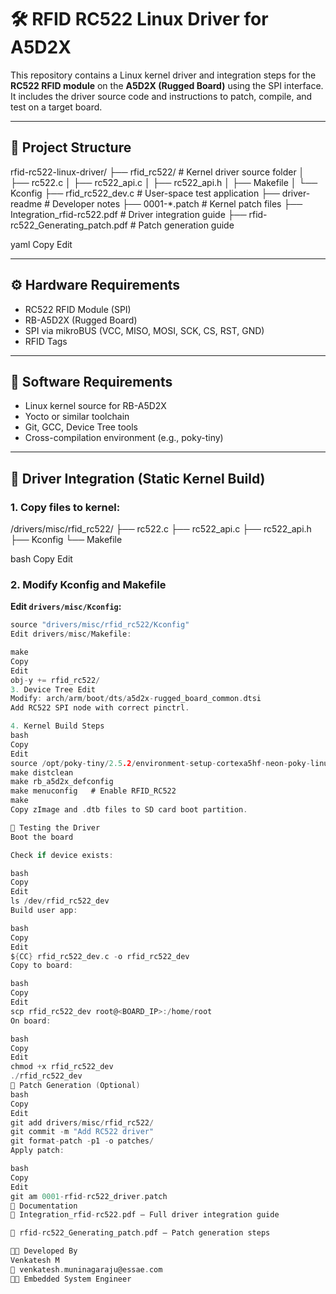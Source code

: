 # 🛠️ RFID RC522 Linux Driver for A5D2X

This repository contains a Linux kernel driver and integration steps for the **RC522 RFID module** on the **A5D2X (Rugged Board)** using the SPI interface. It includes the driver source code and instructions to patch, compile, and test on a target board.

---

## 📂 Project Structure

rfid-rc522-linux-driver/
├── rfid_rc522/ # Kernel driver source folder
│ ├── rc522.c
│ ├── rc522_api.c
│ ├── rc522_api.h
│ ├── Makefile
│ └── Kconfig
├── rfid_rc522_dev.c # User-space test application
├── driver-readme # Developer notes
├── 0001-*.patch # Kernel patch files
├── Integration_rfid-rc522.pdf # Driver integration guide
├── rfid-rc522_Generating_patch.pdf # Patch generation guide

yaml
Copy
Edit

---

## ⚙️ Hardware Requirements

- RC522 RFID Module (SPI)
- RB-A5D2X (Rugged Board)
- SPI via mikroBUS (VCC, MISO, MOSI, SCK, CS, RST, GND)
- RFID Tags

---

## 🔧 Software Requirements

- Linux kernel source for RB-A5D2X
- Yocto or similar toolchain
- Git, GCC, Device Tree tools
- Cross-compilation environment (e.g., poky-tiny)

---

## 🚀 Driver Integration (Static Kernel Build)

### 1. Copy files to kernel:

/drivers/misc/rfid_rc522/
├── rc522.c
├── rc522_api.c
├── rc522_api.h
├── Kconfig
└── Makefile

bash
Copy
Edit

### 2. Modify Kconfig and Makefile

**Edit `drivers/misc/Kconfig`:**

```c
source "drivers/misc/rfid_rc522/Kconfig"
Edit drivers/misc/Makefile:

make
Copy
Edit
obj-y += rfid_rc522/
3. Device Tree Edit
Modify: arch/arm/boot/dts/a5d2x-rugged_board_common.dtsi
Add RC522 SPI node with correct pinctrl.

4. Kernel Build Steps
bash
Copy
Edit
source /opt/poky-tiny/2.5.2/environment-setup-cortexa5hf-neon-poky-linux-musleabi
make distclean
make rb_a5d2x_defconfig
make menuconfig   # Enable RFID_RC522
make
Copy zImage and .dtb files to SD card boot partition.

🧪 Testing the Driver
Boot the board

Check if device exists:

bash
Copy
Edit
ls /dev/rfid_rc522_dev
Build user app:

bash
Copy
Edit
${CC} rfid_rc522_dev.c -o rfid_rc522_dev
Copy to board:

bash
Copy
Edit
scp rfid_rc522_dev root@<BOARD_IP>:/home/root
On board:

bash
Copy
Edit
chmod +x rfid_rc522_dev
./rfid_rc522_dev
🧵 Patch Generation (Optional)
bash
Copy
Edit
git add drivers/misc/rfid_rc522/
git commit -m "Add RC522 driver"
git format-patch -p1 -o patches/
Apply patch:

bash
Copy
Edit
git am 0001-rfid-rc522_driver.patch
📄 Documentation
📘 Integration_rfid-rc522.pdf – Full driver integration guide

🧾 rfid-rc522_Generating_patch.pdf – Patch generation steps

👨‍💻 Developed By
Venkatesh M
📧 venkatesh.muninagaraju@essae.com
👨‍💼 Embedded System Engineer
